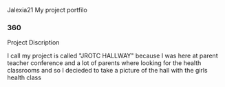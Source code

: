 Jalexia21
My project portfilo 

### 360
<script src='//vizor.io/static/scripts/vizor-360-embed.js' data-vizorurl='//vizor.io/embed/jalexia21/jrotc-3'></script>
Project Discription



I call my project is called "JROTC HALLWAY" because I was here at parent teacher conference and a lot of parents where looking for the health classrooms and so I decieded to take a picture of the hall with the girls health class

